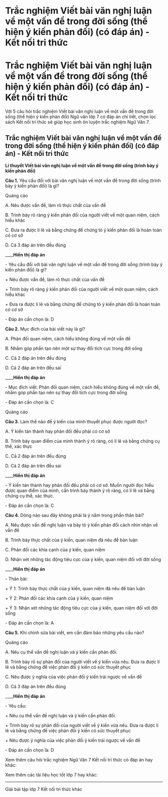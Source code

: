 # Trắc nghiệm Viết bài văn nghị luận về một vấn đề trong đời sống (thể hiện ý kiến phản đối) (có đáp án) - Kết nối tri thức

# Trắc nghiệm Viết bài văn nghị luận về một vấn đề trong đời sống (thể hiện ý kiến phản đối) (có đáp án) - Kết nối tri thức

Với 5 câu hỏi trắc nghiệm Viết bài văn nghị luận về một vấn đề trong đời sống (thể hiện ý kiến phản đối) Ngữ văn lớp 7 có đáp án chi tiết, chọn lọc sách Kết nối tri thức sẽ giúp học sinh ôn luyện trắc nghiệm Ngữ Văn 7.

## Trắc nghiệm Viết bài văn nghị luận về một vấn đề trong đời sống (thể hiện ý kiến phản đối) (có đáp án) - Kết nối tri thức

**Lí thuyết Viết bài văn nghị luận về một vấn đề trong đời sống (trình bày ý kiến phản đối)**

**Câu 1.** Yêu cầu đối với bài văn nghị luận về một vấn đề trong đời sống (trình bày ý kiến phản đối) là gì?

Quảng cáo

A. Nêu được vấn đề, làm rõ thực chất của vấn đề

B. Trình bày rõ ràng ý kiến phản đối của người viết về một quan niệm, cách hiểu khác

C. Đưa ra được lí lẽ và bằng chứng để chứng tỏ ý kiến phản đối là hoàn toàn có cơ sở

D. Cả 3 đáp án trên đều đúng

____**Hiển thị đáp án**

\- Yêu cầu đối với bài văn nghị luận về một vấn đề trong đời sống (trình bày ý kiến phản đối) là gì?

\+ Nêu được vấn đề, làm rõ thực chất của vấn đề

\+ Trình bày rõ ràng ý kiến phản đối của người viết về một quan niệm, cách hiểu khác

\+ Đưa ra được lí lẽ và bằng chứng để chứng tỏ ý kiến phản đối là hoàn toàn có cơ sở

\- Đáp án cần chọn là: D

**Câu 2.** Mục đích của bài viết này là gì?

A. Phản đối quan niệm, cách hiểu không đúng về một vấn đề

B. Nhằm góp phần tạo nên một sự thay đổi tích cực trong đời sống

C. Cả 2 đáp án trên đều đúng

D. Cả 2 đáp án trên đều sai

____**Hiển thị đáp án**

\- Mục đích viết: Phản đối quan niệm, cách hiểu không đúng về một vấn đề, nhằm góp phần tạo nên sự thay đổi tích cực trong đời sống

\- Đáp án cần chọn là: C

Quảng cáo

**Câu 3.** Làm thế nào để ý kiến của mình thuyết phục được người đọc?

A. Ý kiến tán thành hay phản đối đều phải có cơ sở

B. Trình bày quan điểm của mình thành ý rõ ràng, có lí lẽ và bằng chứng cụ thể, xác thực

C. Cả 2 đáp án trên đều đúng

D. Cả 2 đáp án trên đều sai

____**Hiển thị đáp án**

\- Ý kiến tán thành hay phản đối đều phải có cơ sở. Muốn người đọc hiểu được quan điểm của mình, cần trình bày thành ý rõ ràng, có lí lẽ và bằng chứng cụ thể, xác thực.

\- Đáp án cần chọn là: C

**Câu 4.** Dòng nào sau đây không phải là ý nằm trong phần thân bài?

A. Nêu được vấn đề nghị luận và bày tỏ ý kiến phản đối cách nhìn nhận về vấn đề

B. Trình bày thực chất của ý kiến, quan niệm đã nêu để bàn luận

C. Phản đối các khía cạnh của ý kiến, quan niệm

D. Nhận xét những tác động tiêu cực của ý kiến, quan niệm đối với đời sống

____**Hiển thị đáp án**

\- Thân bài:

\+ Ý 1: Trình bày thực chất của ý kiến, quan niệm đã nêu để bàn luận

\+ Ý 2: Phản đối các khía cạnh của ý kiến, quan niệm

\+ Ý 3: Nhận xét những tác động tiêu cực của ý kiến, quan niệm đối với đời sống

\- Đáp án cần chọn là: A

**Câu 5.** Khi chỉnh sửa bài viết, em cần đảm bảo những yêu cầu nào?

Quảng cáo

A. Nêu cụ thể vấn đề nghị luận và ý kiến cần phản đối. 

B. Trình bày rõ sự phản đối của người viết về ý kiến vừa nêu. Đưa ra được lí lẽ và bằng chứng để việc phản đối ý kiến có sức thuyết phục

C. Nêu được ý nghĩa của việc phản đối ý kiến trái ngược về vấn đề

D. Cả 3 đáp án trên đều đúng

____**Hiển thị đáp án**

\- Yêu cầu:

\+ Nêu cụ thể vấn đề nghị luận và ý kiến cần phản đối. 

\+ Trình bày rõ sự phản đối của người viết về ý kiến vừa nêu. Đưa ra được lí lẽ và bằng chứng để việc phản đối ý kiến có sức thuyết phục

\+ Nêu được ý nghĩa của việc phản đối ý kiến trái ngược về vấn đề

\- Đáp án cần chọn là: D

Xem thêm câu hỏi trắc nghiệm Ngữ Văn 7 Kết nối tri thức có đáp án hay khác:

Xem thêm các tài liệu học tốt lớp 7 hay khác:

* * *

Giải bài tập lớp 7 Kết nối tri thức khác
